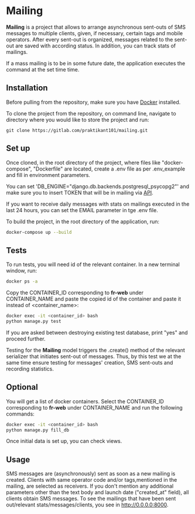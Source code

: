# Mailing

**Mailing** is a project that allows to arrange asynchronous sent-outs of SMS messages to multiple clients, given, if necessary, certain tags and mobile operators.
After every sent-out is organized, messages related to the sent-out are saved with according status. In addition, you can track stats of mailings.

If a mass mailing is to be in some future date, the application executes the command at the set time time.

## Installation

Before pulling from the repository, make sure you have [Docker](https://docs.docker.com/engine/install/) installed.

To clone the project from the repository, on command line, navigate to directory where you would like to store the project and run:

```bass
git clone https://gitlab.com/praktikant101/mailing.git
```

## Set up

Once cloned, in the root directory of the project, where files like "docker-compose", "Dockerfile" are located, create a .env file as per .env_example and fill in environment parameters.

You can set 'DB_ENGINE="django.db.backends.postgresql_psycopg2"' and make sure you to insert TOKEN that will be in mailing via [API](https://probe.fbrq.cloud/docs).

If you want to receive daily messages with stats on mailings executed in the last 24 hours,
you can set the EMAIL parameter in tge .env file. 

To build the project, in the root directory of the application, run:

```bash
docker-compose up --build
```

## Tests

To run tests, you will need id of the relevant container. In a new terminal window, run: 

```bash
docker ps -a
```

Copy the CONTAINER_ID corresponding to **fr-web** under CONTAINER_NAME and paste the copied id of the container and paste it instead of <container_name>:

```bash
docker exec -it <container_id> bash
python manage.py test
```
If you are asked between destroying existing test database, print "yes" and proceed further.

Testing for the **Mailing** model triggers the .create() method of the relevant serializer that initiates sent-out of messages. Thus, by this test we at the same time ensure testing for messages' creation, SMS sent-outs and recording statistics. 


## Optional

You will get a list of docker containers. Select the CONTAINER_ID corresponding to **fr-web** under CONTAINER_NAME and run the following commands:

```bash
docker exec -it <container_id> bash
python manage.py fill_db
```

Once initial data is set up, you can check views. 


## Usage

SMS messages are (asynchronously) sent as soon as a new mailing is created. Clients with same operator code and/or tags,mentioned in the mailing,
are selected as receivers. If you don't mention any additional parameters other than the text body and launch date ("created_at" field),
all clients obtain SMS messages. To see the mailings that have been sent out/relevant stats/messages/clients, you see in http://0.0.0.0:8000. 

